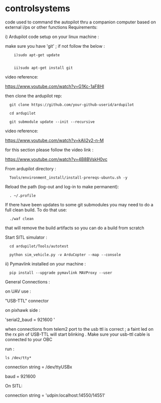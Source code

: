 # controlsystems

code used to command the autopilot thru a companion computer based on external i/ps or other functions
Requirements:


   i) Ardupilot code setup on your linux machine :
   
   
   
   
   make sure you have 'git' ; if not follow the below :
    
        i)sudo apt-get update
    
    
        ii)sudo apt-get install git
   video reference:

   https://www.youtube.com/watch?v=G1Kc-1aF8HI  
   
   
   then clone the ardupilot rep:
   
      git clone https://github.com/your-github-userid/ardupilot
   
      cd ardupilot
    
      git submodule update --init --recursive
  video reference:
  
  https://www.youtube.com/watch?v=kAli2y2-n-M
  
  for this section please follow the video link :
  
  https://www.youtube.com/watch?v=4B8BVskH0vc
  
  From ardupilot directory :

      Tools/environment_install/install-prereqs-ubuntu.sh -y

Reload the path (log-out and log-in to make permanent):

      . ~/.profile
 
If there have been updates to some git submodules you may need to do a full clean build. To do that use:

      ./waf clean

that will remove the build artifacts so you can do a build from scratch

Start SITL simulator :

      cd ardupilot/Tools/autotest
      
      python sim_vehicle.py -v ArduCopter --map --console


ii) Pymavlink installed on your machine :

      pip install --upgrade pymavlink MAVProxy --user


General Connections :

on UAV use :

"USB-TTL" connector


on pixhawk side :

'serial2_baud = 921600 '

when connections from telem2 port to the usb ttl is correct ; a faint led on the rx pin of USB-TTL will start blinking . Make sure your usb-ttl cable is connected to your OBC

run :

` ls /dev/tty* `

connection string = /dev/ttyUSBx

baud = 921600 



On SITL:

connection string = 'udpin:localhost:14550/14551' 
